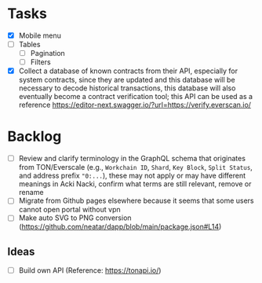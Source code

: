 # Tasks
- [x] Mobile menu
- [ ] Tables
  - [ ] Pagination
  - [ ] Filters
- [x] Collect a database of known contracts from their API, especially for system contracts, since they are updated and this database will be necessary to decode historical transactions, this database will also eventually become a contract verification tool; this API can be used as a reference https://editor-next.swagger.io/?url=https://verify.everscan.io/

# Backlog
- [ ] Review and clarify terminology in the GraphQL schema that originates from TON/Everscale (e.g., `Workchain ID`, `Shard`, `Key Block`, `Split Status`, and address prefix `"0:...`), these may not apply or may have different meanings in Acki Nacki, confirm what terms are still relevant, remove or rename
- [ ] Migrate from Github pages elsewhere because it seems that some users cannot open portal without vpn
- [ ] Make auto SVG to PNG conversion (https://github.com/neatar/dapp/blob/main/package.json#L14)

## Ideas
- [ ] Build own API (Reference: https://tonapi.io/)
